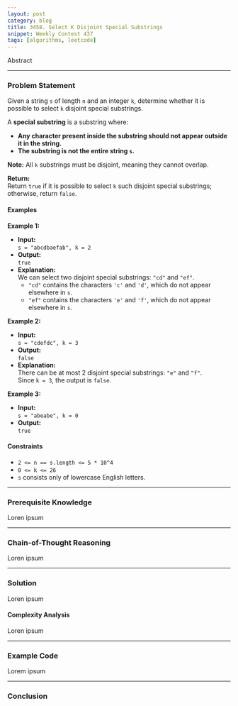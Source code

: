 ```yaml
---
layout: post
category: blog
title: 3458. Select K Disjoint Special Substrings
snippet: Weekly Contest 437
tags: [algorithms, leetcode]
---
```


Abstract

---

### Problem Statement

Given a string `s` of length `n` and an integer `k`, determine whether it is possible to select `k` disjoint special substrings.

A **special substring** is a substring where:
- **Any character present inside the substring should not appear outside it in the string.**
- **The substring is not the entire string `s`.**

**Note:** All `k` substrings must be disjoint, meaning they cannot overlap.

**Return:**  
Return `true` if it is possible to select `k` such disjoint special substrings; otherwise, return `false`.

#### Examples

**Example 1:**

- **Input:**  
  `s = "abcdbaefab", k = 2`
- **Output:**  
  `true`
- **Explanation:**  
  We can select two disjoint special substrings: `"cd"` and `"ef"`.  
  - `"cd"` contains the characters `'c'` and `'d'`, which do not appear elsewhere in `s`.  
  - `"ef"` contains the characters `'e'` and `'f'`, which do not appear elsewhere in `s`.

**Example 2:**

- **Input:**  
  `s = "cdefdc", k = 3`
- **Output:**  
  `false`
- **Explanation:**  
  There can be at most 2 disjoint special substrings: `"e"` and `"f"`.  
  Since `k = 3`, the output is `false`.

**Example 3:**

- **Input:**  
  `s = "abeabe", k = 0`
- **Output:**  
  `true`

#### Constraints

- `2 <= n == s.length <= 5 * 10^4`
- `0 <= k <= 26`
- `s` consists only of lowercase English letters.

---

### Prerequisite Knowledge

Loren ipsum

---

### Chain-of-Thought Reasoning

Loren ipsum

---

### Solution

Loren ipsum

#### Complexity Analysis

Loren ipsum

---

### Example Code

Lorem ipsum

---

### Conclusion